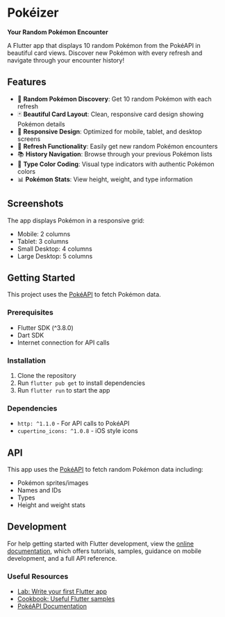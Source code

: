 # Pokéizer

**Your Random Pokémon Encounter**

A Flutter app that displays 10 random Pokémon from the PokéAPI in beautiful card views. Discover new Pokémon with every refresh and navigate through your encounter history!

## Features

- 🎲 **Random Pokémon Discovery**: Get 10 random Pokémon with each refresh
- 🃏 **Beautiful Card Layout**: Clean, responsive card design showing Pokémon details
- 📱 **Responsive Design**: Optimized for mobile, tablet, and desktop screens
- 🔄 **Refresh Functionality**: Easily get new random Pokémon encounters
- 📚 **History Navigation**: Browse through your previous Pokémon lists
- 🎨 **Type Color Coding**: Visual type indicators with authentic Pokémon colors
- 📊 **Pokémon Stats**: View height, weight, and type information

## Screenshots

The app displays Pokémon in a responsive grid:
- Mobile: 2 columns
- Tablet: 3 columns  
- Small Desktop: 4 columns
- Large Desktop: 5 columns

## Getting Started

This project uses the [PokéAPI](https://pokeapi.co/) to fetch Pokémon data.

### Prerequisites

- Flutter SDK (^3.8.0)
- Dart SDK
- Internet connection for API calls

### Installation

1. Clone the repository
2. Run `flutter pub get` to install dependencies
3. Run `flutter run` to start the app

### Dependencies

- `http: ^1.1.0` - For API calls to PokéAPI
- `cupertino_icons: ^1.0.8` - iOS style icons

## API

This app uses the [PokéAPI](https://pokeapi.co/api/v2/pokemon/) to fetch random Pokémon data including:
- Pokémon sprites/images
- Names and IDs
- Types
- Height and weight stats

## Development

For help getting started with Flutter development, view the
[online documentation](https://docs.flutter.dev/), which offers tutorials,
samples, guidance on mobile development, and a full API reference.

### Useful Resources

- [Lab: Write your first Flutter app](https://docs.flutter.dev/get-started/codelab)
- [Cookbook: Useful Flutter samples](https://docs.flutter.dev/cookbook)
- [PokéAPI Documentation](https://pokeapi.co/docs/v2)
